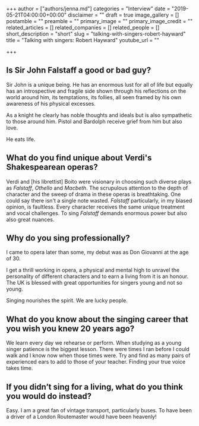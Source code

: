 +++
author = ["authors/jenna.md"]
categories = "Interview"
date = "2019-05-21T04:00:00+00:00"
disclaimer = ""
draft = true
image_gallery = []
postamble = ""
preamble = ""
primary_image = ""
primary_image_credit = ""
related_articles = []
related_companies = []
related_people = []
short_description = "short"
slug = "talking-with-singers-robert-hayward"
title = "Talking with singers: Robert Hayward"
youtube_url = ""

+++
## Is Sir John Falstaff a good or bad guy?

Sir John is a unique being. He has an enormous lust for all of life but equally has an introspective and fragile side shown through his reflections on the world around him, its temptations, its follies, all seen framed by his own awareness of his physical excesses. 

As a knight he clearly has noble thoughts and ideals but is also sympathetic to those around him. Pistol and Bardolph receive grief from him but also love.

He eats life.

## What do you find unique about Verdi's Shakespearean operas?

Verdi and \[his librettist\] Boito were visionary in choosing such diverse plays as _Falstaff_, _Othello_ and _Macbeth_. The scrupulous attention to the depth of character and the sweep of drama in these operas is breathtaking. One could say there isn't a single note wasted. _Falstaff_ particularly, in my biased opinion, is faultless. Every character receives the same unique treatment and vocal challenges. To sing _Falstaff_ demands enormous power but also also great nuances.

## Why do you sing professionally?

I came to opera later than some, my debut was as Don Giovanni at the age of 30.

I get a thrill working in opera, a physical and mental high to unravel the personality of different characters and to earn a living from it is an honour. The UK is blessed with great opportunities for singers young and not so young.

Singing nourishes the spirit. We are lucky people.

## What do you know about the singing career that you wish you knew 20 years ago?

We learn every day we rehearse or perform. When studying as a young singer patience is the biggest lesson. There were times I ran before I could walk and I know now when those times were. Try and find as many pairs of experienced ears to add to those of your teacher. Finding your true voice takes time.

## If you didn’t sing for a living, what do you think you would do instead?

Easy. I am a great fan of vintage transport, particularly buses. To have been a driver of a London Routemaster would have been heavenly!